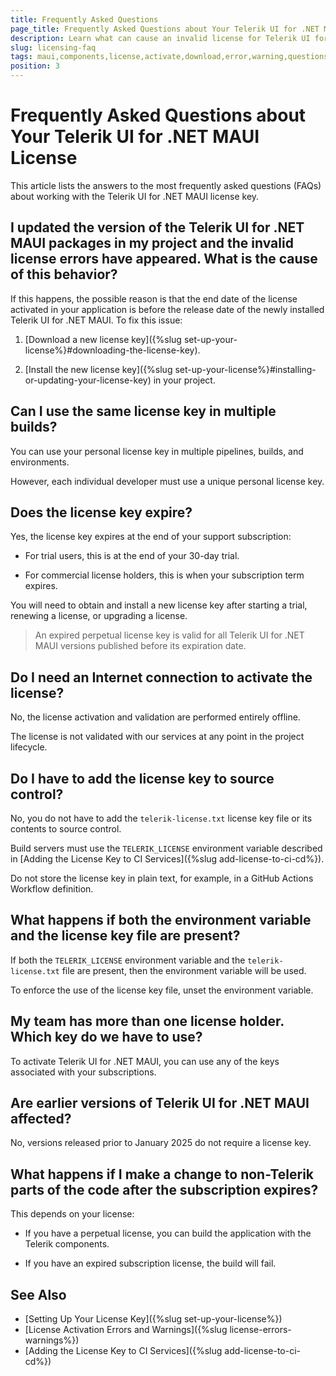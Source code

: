 ```yaml
---
title: Frequently Asked Questions
page_title: Frequently Asked Questions about Your Telerik UI for .NET MAUI License
description: Learn what can cause an invalid license for Telerik UI for .NET MAUI, learn what are the common warnings and errors, and learn how to solve them.
slug: licensing-faq
tags: maui,components,license,activate,download,error,warning,questions,faq
position: 3
---
```


# Frequently Asked Questions about Your Telerik UI for .NET MAUI License

This article lists the answers to the most frequently asked questions (FAQs) about working with the Telerik UI for .NET MAUI license key.

## I updated the version of the Telerik UI for .NET MAUI packages in my project and the invalid license errors have appeared. What is the cause of this behavior?

If this happens, the possible reason is that the end date of the license activated in your application is before the release date of the newly installed Telerik UI for .NET MAUI. To fix this issue:

1. [Download a new license key]({%slug set-up-your-license%}#downloading-the-license-key).

1. [Install  the new license key]({%slug set-up-your-license%}#installing-or-updating-your-license-key) in your project.

## Can I use the same license key in multiple builds?

You can use your personal license key in multiple pipelines, builds, and environments.

However, each individual developer must use a unique personal license key.

## Does the license key expire?

Yes, the license key expires at the end of your support subscription:

* For trial users, this is at the end of your 30-day trial.

* For commercial license holders, this is when your subscription term expires.

You will need to obtain and install a new license key after starting a trial, renewing a license, or upgrading a license.

> An expired perpetual license key is valid for all Telerik UI for .NET MAUI versions published before its expiration date.

## Do I need an Internet connection to activate the license?

No, the license activation and validation are performed entirely offline.

The license is not validated with our services at any point in the project lifecycle.

## Do I have to add the license key to source control?

No, you do not have to add the `telerik-license.txt` license key file or its contents to source control.

Build servers must use the `TELERIK_LICENSE` environment variable described in [Adding the License Key to CI Services]({%slug add-license-to-ci-cd%}).

Do not store the license key in plain text, for example, in a GitHub Actions Workflow definition.

## What happens if both the environment variable and the license key file are present?

If both the `TELERIK_LICENSE` environment variable and the `telerik-license.txt` file are present, then the environment variable will be used.

To enforce the use of the license key file, unset the environment variable.

## My team has more than one license holder. Which key do we have to use?

To activate Telerik UI for .NET MAUI, you can use any of the keys associated with your subscriptions.

## Are earlier versions of Telerik UI for .NET MAUI affected?

No, versions released prior to January 2025 do not require a license key.

## What happens if I make a change to non-Telerik parts of the code after the subscription expires?

This depends on your license:

* If you have a perpetual license, you can build the application with the Telerik components.

* If you have an expired subscription license, the build will fail.

## See Also

* [Setting Up Your License Key]({%slug set-up-your-license%})
* [License Activation Errors and Warnings]({%slug license-errors-warnings%})
* [Adding the License Key to CI Services]({%slug add-license-to-ci-cd%})
